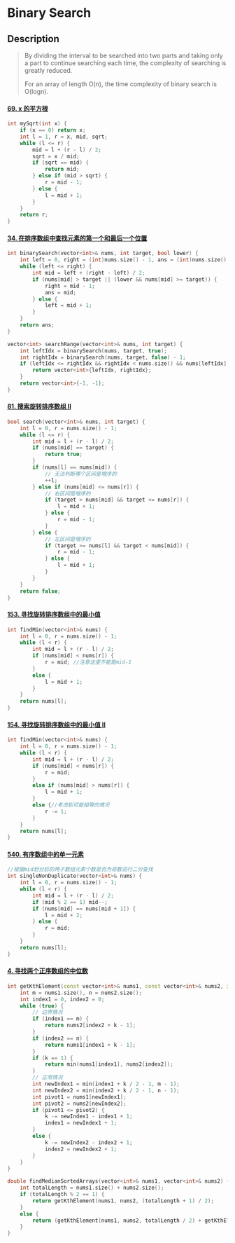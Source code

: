 # Binary Search

## Description

> By dividing the interval to be searched into two parts and taking only a part to continue searching each time, the complexity of searching is greatly reduced.
>
> For an array of length O(n), the time complexity of binary search is O(logn).



#### [69. x 的平方根](https://leetcode-cn.com/problems/sqrtx/)

``` c++
int mySqrt(int x) {
    if (x == 0) return x;
    int l = 1, r = x, mid, sqrt;
    while (l <= r) {
        mid = l + (r - l) / 2;
        sqrt = x / mid;
        if (sqrt == mid) {
            return mid;
        } else if (mid > sqrt) {
            r = mid - 1;
        } else {
            l = mid + 1;
        }
    }
    return r;
}
```

#### [34. 在排序数组中查找元素的第一个和最后一个位置](https://leetcode-cn.com/problems/find-first-and-last-position-of-element-in-sorted-array/)

``` c++
int binarySearch(vector<int>& nums, int target, bool lower) {
    int left = 0, right = (int)nums.size() - 1, ans = (int)nums.size();
    while (left <= right) {
        int mid = left + (right - left) / 2;
        if (nums[mid] > target || (lower && nums[mid] >= target)) {
            right = mid - 1;
            ans = mid;
        } else {
            left = mid + 1;
        }
    }
    return ans;
}

vector<int> searchRange(vector<int>& nums, int target) {
    int leftIdx = binarySearch(nums, target, true);
    int rightIdx = binarySearch(nums, target, false) - 1;
    if (leftIdx <= rightIdx && rightIdx < nums.size() && nums[leftIdx] == target && nums[rightIdx] == target) {
        return vector<int>{leftIdx, rightIdx};
    } 
    return vector<int>{-1, -1};
}
```

#### [81. 搜索旋转排序数组 II](https://leetcode-cn.com/problems/search-in-rotated-sorted-array-ii/)

``` c++
bool search(vector<int>& nums, int target) {
    int l = 0, r = nums.size() - 1;
    while (l <= r) {
        int mid = l + (r - l) / 2;
        if (nums[mid] == target) {
            return true;
        }
        if (nums[l] == nums[mid]) {
            // 无法判断哪个区间是增序的
            ++l;
        } else if (nums[mid] <= nums[r]) {
            // 右区间是增序的
            if (target > nums[mid] && target <= nums[r]) {
                l = mid + 1;
            } else {
                r = mid - 1;
            }
        } else {
            // 左区间是增序的
            if (target >= nums[l] && target < nums[mid]) {
                r = mid - 1;
            } else {
                l = mid + 1;
            }
        }
    }
    return false;
}
```

#### [153. 寻找旋转排序数组中的最小值](https://leetcode-cn.com/problems/find-minimum-in-rotated-sorted-array/)

``` c++
int findMin(vector<int>& nums) {
    int l = 0, r = nums.size() - 1;
    while (l < r) {
        int mid = l + (r - l) / 2;
        if (nums[mid] < nums[r]) {
            r = mid; //注意这里不能是mid-1
        }
        else {
            l = mid + 1;
        }
    }
    return nums[l];
}
```

#### [154. 寻找旋转排序数组中的最小值 II](https://leetcode-cn.com/problems/find-minimum-in-rotated-sorted-array-ii/)

``` c++
int findMin(vector<int>& nums) {
    int l = 0, r = nums.size() - 1;
    while (l < r) {
        int mid = l + (r - l) / 2;
        if (nums[mid] < nums[r]) {
            r = mid;
        }
        else if (nums[mid] > nums[r]) {
            l = mid + 1;
        }
        else {//考虑到可能相等的情况
            r -= 1;
        }
    }
    return nums[l];
}
```

#### [540. 有序数组中的单一元素](https://leetcode-cn.com/problems/single-element-in-a-sorted-array/)

``` c++
//根据mid划分后的两子数组元素个数是否为奇数进行二分查找
int singleNonDuplicate(vector<int>& nums) {
    int l = 0, r = nums.size() - 1;
    while (l < r) {
        int mid = l + (r - l) / 2;
        if (mid % 2 == 1) mid--;
        if (nums[mid] == nums[mid + 1]) {
            l = mid + 2;
        } else {
            r = mid;
        }
    }
    return nums[l];
}
```

#### [4. 寻找两个正序数组的中位数](https://leetcode-cn.com/problems/median-of-two-sorted-arrays/)

``` c++
int getKthElement(const vector<int>& nums1, const vector<int>& nums2, int k) {
    int m = nums1.size(), n = nums2.size();
    int index1 = 0, index2 = 0;
    while (true) {
        // 边界情况
        if (index1 == m) {
            return nums2[index2 + k - 1];
        }
        if (index2 == n) {
            return nums1[index1 + k - 1];
        }
        if (k == 1) {
            return min(nums1[index1], nums2[index2]);
        }
        // 正常情况
        int newIndex1 = min(index1 + k / 2 - 1, m - 1);
        int newIndex2 = min(index2 + k / 2 - 1, n - 1);
        int pivot1 = nums1[newIndex1];
        int pivot2 = nums2[newIndex2];
        if (pivot1 <= pivot2) {
            k -= newIndex1 - index1 + 1;
            index1 = newIndex1 + 1;
        }
        else {
            k -= newIndex2 - index2 + 1;
            index2 = newIndex2 + 1;
        }
    }
}

double findMedianSortedArrays(vector<int>& nums1, vector<int>& nums2) {
    int totalLength = nums1.size() + nums2.size();
    if (totalLength % 2 == 1) {
        return getKthElement(nums1, nums2, (totalLength + 1) / 2);
    }
    else {
        return (getKthElement(nums1, nums2, totalLength / 2) + getKthElement(nums1, nums2, totalLength / 2 + 1)) / 2.0;
    }
}
```

